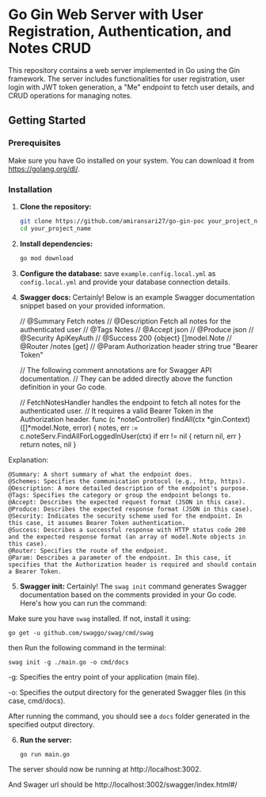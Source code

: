 
# Go Gin Web Server with User Registration, Authentication, and Notes CRUD

This repository contains a web server implemented in Go using the Gin framework. The server includes functionalities for user registration, user login with JWT token generation, a "Me" endpoint to fetch user details, and CRUD operations for managing notes.

## Getting Started
### Prerequisites
Make sure you have Go installed on your system. You can download it from https://golang.org/dl/.

### Installation
    
1. **Clone the repository:**
    ```bash
    git clone https://github.com/amiransari27/go-gin-poc your_project_name
    cd your_project_name

2. **Install dependencies:**
    ```bash
    go mod download

3. **Configure the database:**
save `example.config.local.yml` as `config.local.yml` and provide your database connection details.

4. **Swagger docs:**
Certainly! Below is an example Swagger documentation snippet based on your provided information.
    
    // @Summary Fetch notes
    // @Description Fetch all notes for the authenticated user
    // @Tags Notes
    // @Accept json
    // @Produce json
    // @Security ApiKeyAuth
    // @Success 200 {object} []model.Note
    // @Router /notes [get]
    // @Param Authorization header string true "Bearer Token"

    // The following comment annotations are for Swagger API documentation.
    // They can be added directly above the function definition in your Go code.

    // FetchNotesHandler handles the endpoint to fetch all notes for the authenticated user.
    // It requires a valid Bearer Token in the Authorization header.
    func (c *noteController) findAll(ctx *gin.Context) ([]*model.Note, error) {
        notes, err := c.noteServ.FindAllForLoggedInUser(ctx)
        if err != nil {
            return nil, err
        }
        return notes, nil
    }

Explanation:

    @Summary: A short summary of what the endpoint does.
    @Schemes: Specifies the communication protocol (e.g., http, https).
    @Description: A more detailed description of the endpoint's purpose.
    @Tags: Specifies the category or group the endpoint belongs to.
    @Accept: Describes the expected request format (JSON in this case).
    @Produce: Describes the expected response format (JSON in this case).
    @Security: Indicates the security scheme used for the endpoint. In this case, it assumes Bearer Token authentication.
    @Success: Describes a successful response with HTTP status code 200 and the expected response format (an array of model.Note objects in this case).
    @Router: Specifies the route of the endpoint.
    @Param: Describes a parameter of the endpoint. In this case, it specifies that the Authorization header is required and should contain a Bearer Token.


5. **Swagger init:**
Certainly! The `swag init` command generates Swagger documentation based on the comments provided in your Go code. Here's how you can run the command:

Make sure you have `swag` installed. If not, install it using:

    go get -u github.com/swaggo/swag/cmd/swag

then Run the following command in the terminal:

    swag init -g ./main.go -o cmd/docs
    
-g: Specifies the entry point of your application (main file).

-o: Specifies the output directory for the generated Swagger files (in this case, cmd/docs).

After running the command, you should see a `docs` folder generated in the specified output directory.


6. **Run the server:**
    ```bash
    go run main.go
The server should now be running at http://localhost:3002.

And Swager url should be http://localhost:3002/swagger/index.html#/